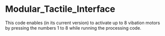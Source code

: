 # Modular_Tactile_Interface

This code enables (in its current version) to activate up to 8 vibation motors by pressing the numbers 1 to 8 while running the processing code.
